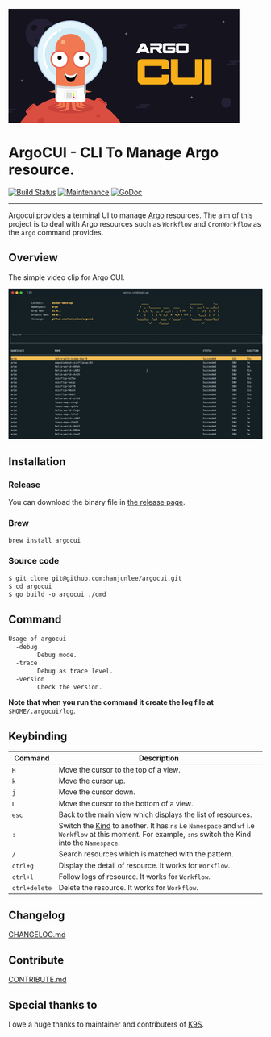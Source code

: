 ![ArgoCUI](./img/argocui.jpeg)

# ArgoCUI - CLI To Manage Argo resource.

[![Build Status](https://cloud.drone.io/api/badges/hanjunlee/argocui/status.svg)](https://cloud.drone.io/hanjunlee/argocui) [![Maintenance](https://img.shields.io/badge/Maintained%3F-yes-green.svg)](https://github.com/hanjunlee/argocui/graphs/commit-activity) [![GoDoc](https://godoc.org/github.com/hanjunlee/argocui?status.svg)](https://godoc.org/github.com/hanjunlee/argocui/pkg)

---

Argocui provides a terminal UI to manage [Argo](https://github.com/argoproj/argo) resources. The aim of this project is to deal with Argo resources such as `Workflow` and `CronWorkflow` as the `argo` command provides. 


## Overview

The simple video clip for Argo CUI.

![ArgoCUI](./img/argocui-0.0.1.gif)

## Installation

### Release

You can download the binary file in [the release page](https://github.com/hanjunlee/argocui/releases).

### Brew

```shell
brew install argocui
```

### Source code

```shell
$ git clone git@github.com:hanjunlee/argocui.git
$ cd argocui
$ go build -o argocui ./cmd
```

## Command

```
Usage of argocui  
  -debug
    	Debug mode.
  -trace
    	Debug as trace level.
  -version
    	Check the version.
```

**Note that when you run the command it create the log file at** `$HOME/.argocui/log`.

## Keybinding

Command | Description 
--------|-------------
`H`     | Move the cursor to the top of a view.
`k`     | Move the cursor up.
`j`     | Move the cursor down.
`L`     | Move the cursor to the bottom of a view.
`esc`   | Back to the main view which displays the list of resources.
`:`     | Switch the [Kind](https://github.com/kubernetes/community/blob/master/contributors/devel/sig-architecture/api-conventions.md#types-kinds) to another. It has `ns` i.e `Namespace` and `wf` i.e `Workflow` at this moment. For example, `:ns` switch the Kind into the `Namespace`. 
`/`     | Search resources which is matched with the pattern. 
`ctrl+g`| Display the detail of resource. It works for `Workflow`.
`ctrl+l`| Follow logs of resource. It works for `Workflow`.
`ctrl+delete` | Delete the resource. It works for `Workflow`.

## Changelog

[CHANGELOG.md](./docs/CHANGELOG.md)

## Contribute

[CONTRIBUTE.md](./docs/CONTRIBUTE.md)

## Special thanks to 

I owe a huge thanks to maintainer and contributers of [K9S](https://github.com/derailed/k9s).
